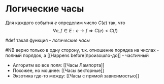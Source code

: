 # Логические часы
Для каждого события $e$ определим число $C(e)$ так, что
$$\forall e,f \in E: e \rightarrow f \Rightarrow C(e) < C(f)$$

#def такая функция - _логические часы_

#NB верно только в одну сторону, т.к. отношение порядка на числах - полный порядок, а [[Happens before|произошло-до]] - частичный

* Алгоритм во все поля: [[Часы Лампорта]]
* Похожее, но мощнее: [[Часы векторные]]
* Экзотика где-то между: [[Часы с прямой зависимостью]]